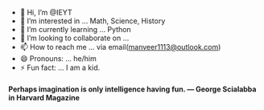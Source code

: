- 👋 Hi, I’m @IEYT
- 👀 I’m interested in ... Math, Science, History
- 🌱 I’m currently learning ... Python
- 💞️ I’m looking to collaborate on ...
- 📫 How to reach me ... via email(manveer1113@outlook.com)
- 😄 Pronouns: ... he/him
- ⚡ Fun fact: ... I am a kid.

<h4>Perhaps imagination is only intelligence having fun.
— George Scialabba in Harvard Magazine</h4>

<!---
IEYT/IEYT is a ✨ special ✨ repository because its `README.md` (this file) appears on your GitHub profile.
You can click the Preview link to take a look at your changes.
--->
